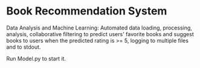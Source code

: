 # Book Recommendation System
Data Analysis and Machine Learning: 
Automated data loading, processing, analysis, collaborative filtering to predict users' favorite books and suggest books to users when the predicted rating is >= 5, logging to multiple files and to stdout.

Run Model.py to start it.
